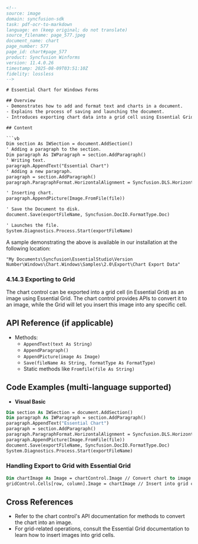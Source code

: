 ```html
<!-- 
source: image
domain: syncfusion-sdk
task: pdf-ocr-to-markdown
language: en (keep original; do not translate)
source_filename: page_577.jpeg
document_name: chart
page_number: 577
page_id: chart#page_577
product: Syncfusion Winforms
version: 11.4.0.26
timestamp: 2025-08-09T03:51:10Z
fidelity: lossless
-->

# Essential Chart for Windows Forms

## Overview
- Demonstrates how to add and format text and charts in a document.
- Explains the process of saving and launching the document.
- Introduces exporting chart data into a grid cell using Essential Grid.

## Content

```vb
Dim section As IWSection = document.AddSection()
' Adding a paragraph to the section.
Dim paragraph As IWParagraph = section.AddParagraph()
' Writing text.
paragraph.AppendText("Essential Chart")
' Adding a new paragraph.
paragraph = section.AddParagraph()
paragraph.ParagraphFormat.HorizontalAlignment = Syncfusion.DLS.HorizontalAlignment.Center

' Inserting chart.
paragraph.AppendPicture(Image.FromFile(file))

' Save the Document to disk.
document.Save(exportFileName, Syncfusion.DocIO.FormatType.Doc)

' Launches the file.
System.Diagnostics.Process.Start(exportFileName)
```

A sample demonstrating the above is available in our installation at the following location:

```
"My Documents\Syncfusion\EssentialStudio\Version Number\Windows\Chart.Windows\Samples\2.0\Export\Chart Export Data"
```

### 4.14.3 Exporting to Grid

The chart control can be exported into a grid cell (in Essential Grid) as an image using Essential Grid. The chart control provides APIs to convert it to an image, while the Grid will let you insert this image into any specific cell.

## API Reference (if applicable)
- Methods:
  - `AppendText(text As String)`
  - `AppendParagraph()`
  - `AppendPicture(image As Image)`
  - `Save(fileName As String, formatType As FormatType)`
  - Static methods like `Fromfile(file As String)`

## Code Examples (multi-language supported)
- **Visual Basic**
```vb
Dim section As IWSection = document.AddSection()
Dim paragraph As IWParagraph = section.AddParagraph()
paragraph.AppendText("Essential Chart")
paragraph = section.AddParagraph()
paragraph.ParagraphFormat.HorizontalAlignment = Syncfusion.DLS.HorizontalAlignment.Center
paragraph.AppendPicture(Image.FromFile(file))
document.Save(exportFileName, Syncfusion.DocIO.FormatType.Doc)
System.Diagnostics.Process.Start(exportFileName)
```

### Handling Export to Grid with Essential Grid
```vb
Dim chartImage As Image = chartControl.Image // Convert chart to image
gridControl.Cells[row, column].Image = chartImage // Insert into grid cell
```

## Cross References
- Refer to the chart control's API documentation for methods to convert the chart into an image.
- For grid-related operations, consult the Essential Grid documentation to learn how to insert images into grid cells.

<!-- tags: [syncfusion, windows forms, chart, grid, export, document, image export] keywords: [chart control, grid cell, Visual Basic, AppendText, AppendParagraph, AppendPicture, Save, Process.Start, Image, documentation, Essential Grid, row, column, API, image export] -->
```
